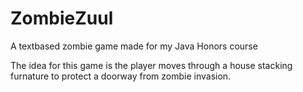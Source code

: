 # ZombieZuul
A textbased zombie game made for my Java Honors course

The idea for this game is the player moves through a house stacking furnature to protect a doorway from zombie invasion.

